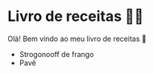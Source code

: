 # Livro de receitas :woman_cook:

Olá! Bem vindo ao meu livro de receitas :wave:

- Strogonooff de frango
- Pavê
